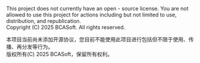 This project does not currently have an open - source license. You are not allowed to use this project for actions including but not limited to use, distribution, and republication.  
Copyright (C) 2025 BCASoft. All rights reserved.  
  
本项目当前尚未添加开源协议，您目前不能使用此项目进行包括但不限于使用、传播、再分发等行为。  
版权所有(C) 2025 BCASoft，保留所有权利。